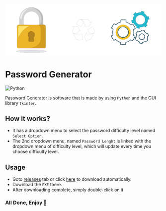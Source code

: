![Python-Logo](https://github.com/Ammad-Younas/Password-Generator/blob/main/pass-gen.png)

# Password Generator
![Python](https://img.shields.io/badge/python-3670A0?style=for-the-badge&logo=python&logoColor=ffdd54)    

Password Generator is software that is made by using  `Python`  and the GUI library  `Tkinter`.

## How it works?
- It has a dropdown menu to select the password difficulty level named `Select Option`.
- The 2nd dropdown menu, named `Password Lenght` is linked with the dropdown menu of difficulty level, which will update every time you choose difficulty level.

## Usage

- Goto [releases](https://github.com/Ammad-Younas/Password-Generator/releases/tag/PassGen) tab or click [here](https://github.com/Ammad-Younas/Password-Generator/releases/download/PassGen/Pass.Gen.exe) to download automatically.
- Download the `EXE` there.
- After downloading complete, simply double-click on it

### All Done, Enjoy 👋
